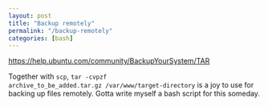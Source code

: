 ```yaml
---
layout: post
title: "Backup remotely"
permalink: "/backup-remotely"
categories: [bash]
---
```


<a href="https://help.ubuntu.com/community/BackupYourSystem/TAR">https://help.ubuntu.com/community/BackupYourSystem/TAR</a>

Together with <code>scp</code>, <code>tar -cvpzf archive_to_be_added.tar.gz /var/www/target-directory</code> is a joy to use for backing up files remotely. Gotta write myself a bash script for this someday.
